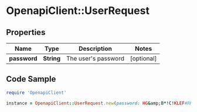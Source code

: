 # OpenapiClient::UserRequest

## Properties

Name | Type | Description | Notes
------------ | ------------- | ------------- | -------------
**password** | **String** | The user&#39;s password | [optional] 

## Code Sample

```ruby
require 'OpenapiClient'

instance = OpenapiClient::UserRequest.new(password: HG&amp;B*!C!KLEF#RH*#*(($YB)
```


